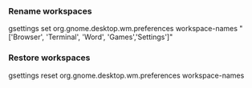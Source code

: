 <h3> Rename workspaces </h3>
gsettings set org.gnome.desktop.wm.preferences workspace-names "['Browser', 'Terminal', 'Word', 'Games','Settings']"

<h3> Restore workspaces </h3>
gsettings reset org.gnome.desktop.wm.preferences workspace-names
